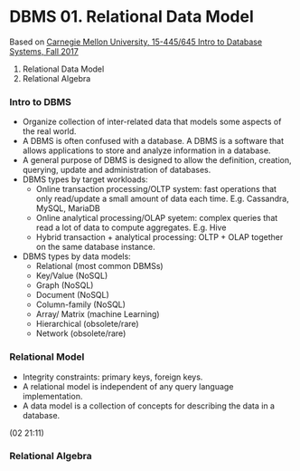 # DBMS 01. Relational Data Model

Based on [Carnegie Mellon University, 15-445/645 Intro to Database Systems, Fall 2017](https://www.youtube.com/playlist?list=PLSE8ODhjZXjYutVzTeAds8xUt1rcmyT7x)
01. Relational Data Model
02. Relational Algebra

### Intro to DBMS
* Organize collection of inter-related data that models some aspects of the real world.
* A DBMS is often confused with a database. A DBMS is a software that allows applications to store and analyze information in a database.
* A general purpose of DBMS is designed to allow the definition, creation, querying, update and administration of databases.
* DBMS types by target workloads:
    * Online transaction processing/OLTP system: fast operations that only read/update a small amount of data each time. E.g. Cassandra, MySQL, MariaDB
    * Online analytical processing/OLAP syetem: complex queries that read a lot of data to compute aggregates. E.g. Hive
    * Hybrid transaction + analytical processing: OLTP + OLAP together on the same database instance.
* DBMS types by data models:
    * Relational    (most common DBMSs)
    * Key/Value     (NoSQL)
    * Graph         (NoSQL)
    * Document      (NoSQL)
    * Column-family (NoSQL)
    * Array/ Matrix (machine Learning)
    * Hierarchical  (obsolete/rare)
    * Network       (obsolete/rare)

### Relational Model
* Integrity constraints: primary keys, foreign keys.
* A relational model is independent of any query language implementation.
* A data model is a collection of concepts for describing the data in a database.

(02 21:11)

### Relational Algebra

